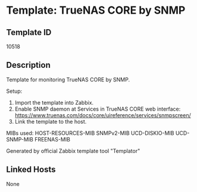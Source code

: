 # Template: TrueNAS CORE by SNMP

## Template ID
10518

## Description
Template for monitoring TrueNAS CORE by SNMP.

Setup:
1. Import the template into Zabbix.
2. Enable SNMP daemon at Services in TrueNAS CORE web interface: https://www.truenas.com/docs/core/uireference/services/snmpscreen/
3. Link the template to the host.

MIBs used:
HOST-RESOURCES-MIB
SNMPv2-MIB
UCD-DISKIO-MIB
UCD-SNMP-MIB
FREENAS-MIB

Generated by official Zabbix template tool "Templator"

## Linked Hosts
None

